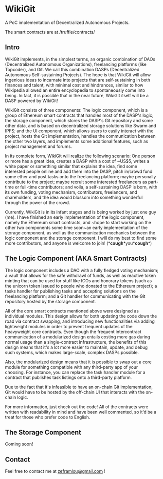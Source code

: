 # WikiGit

A PoC implementation of Decentralized Autonomous Projects.

The smart contracts are at /truffle/contracts/



## Intro

WikiGit implements, in the simplest terms, an organic combination of DAOs (Decentralized Autonomous Organizations), freelancing platforms (like Topcoder), and Git. We call this combination DASPs (Decentralized Autonomous Self-sustaining Projects). The hope is that WikiGit will allow ingenious ideas to incarnate into projects that are self-sustaining in both finances and talent, with minimal cost and hindrances, similar to how Wikipedia allowed an entire encyclopedia to spontaneously come into being. In fact, it is possible that in the near future, WikiGit itself will be a DASP powered by WikiGit!

WikiGit consists of three components: The logic component, which is a group of Ethereum smart contracts that handles most of the DASP's logic; the storage component, which stores the DASP's Git repository and some other data, and is based on decentralized storage solutions like Swarm and IPFS; and the UI component, which allows users to easily interact with the project, hosts the Git implementation, handles the communication between the other two layers, and implements some additional features, such as project management and forums.

In its complete form, WikiGit will realize the following scenario: One person or more has a great idea, creates a DASP with a cost of ~US$5, writes a white paper or something similar that explains the idea, find some interested people online and add them into the DASP, pitch in/crowd fund some ether and post tasks onto the freelancing platform; maybe personally contribute to the project; maybe recruit some interested freelancers as part-time or full-time contributors; and voila, a self-sustaining DASP is born, with its own funding, voting mechanism, contributors, freelancers, and shareholders, and the idea would blossom into something wonderful through the power of the crowd.

Currently, WikiGit is in its infant stages and is being worked by just one guy (me). I have finished an early implementation of the logic component, namely the Ethereum smart contracts, and ~hope to start working on the other two components some time soon~an early implementation of the storage component, as well as the communication mechanics between the logic component and the storage component. I will do my best to find some more contributors, and anyone is welcome to join! (\***cough**\*you\***cough**\*)



## The Logic Component (AKA Smart Contracts)

The logic component includes a DAO with a fully fledged voting mechanism; a vault that allows for the safe withdrawl of funds, as well as reactive token minting that can be used for stuff like ICOs and honorary tokens (such as the unicorn token issued to people who donated to the Ethereum project); a tasks handler for publishing tasks and accepting solutions on the freelancing platform; and a Git handler for communicating with the Git repository hosted by the storage component.

All of the core smart contracts mentioned above were designed as individual modules. This design allows for both updating the code down the road via contract swapping, and introducing new functionalities via adding lightweight modules in order to prevent frequent updates of the heavyweight core contracts. Even though the frequent intercontract communication of a modularized design entails costing more gas during normal usage than a single-contract infrastructure, the benefits of this design means that it's a lot more easier to maintain, update, and debug such systems, which makes large-scale, complex DASPs possible.

Also, the modularized design means that it is possible to swap out a core module for something compatible with any third-party app of your choosing. For instance, you can replace the task handler module for a contract that publishes task listings onto a third-party platform.

Due to the fact that it's infeasible to have an on-chain Git implementation, Git would have to be hosted by the off-chain UI that interacts with the on-chain logic.

For more information, just check out the code! All of the contracts were written with readability in mind and have been well commented, so it'd be a treat for those who prefer code to English.



## The Storage Component

Coming soon!



## Contact

Feel free to contact me at zeframlou@gmail.com !
